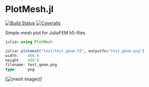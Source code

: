 # PlotMesh.jl

[![Build Status](https://travis-ci.com/jounihuo/PlotMesh.jl.svg?branch=master)](https://travis-ci.com/jounihuo/PlotMesh.jl)
[![Coveralls](https://coveralls.io/repos/github/jounihuo/PlotMesh.jl/badge.svg?branch=master)](https://coveralls.io/github/jounihuo/PlotMesh.jl?branch=master)

Simple mesh plot for JuliaFEM h5-files.

```julia
julia> using PlotMesh

julia> plotmesh("test/test_geom.h5", outputfn="test_geom.png")
width:    400.0
height:   400.0
filename: test_geom.png
type:     png

```

[![mesh image](https://raw.githubusercontent.com/jounihuo/PlotMesh.jl/master/test/test_geom.png)()]
